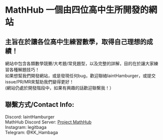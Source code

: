 # MathHub 一個由四位高中生所開發的網站
## 主旨在於讓各位高中生練習數學，取得自己理想的成績！
網站中包含各類數學競賽/大考題/常見題型，以及完整的詳解，目的在於讓大家練習各種解題技巧！   
如果想幫我們開發網站，或是發現任何bug，歡迎聯絡IaintHamburger，或提交issue/PR/MR來幫助我們變得更好！   
(網站仍處於開發階段中，如果有興趣的話歡迎聯繫我！）  
  
## 聯繫方式/Contact Info:  
Discord: IaintHamburger  
MathHub Discord Server: [Project MathHub](https://discord.gg/YnJ3dBq7fa)  
Instagram: legitbaga  
Telegram: @KK_Hambaga  
